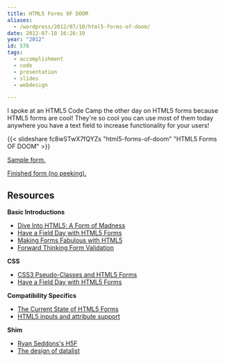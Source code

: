 ```yaml
---
title: HTML5 Forms OF DOOM
aliases:
  - /wordpress/2012/07/10/html5-forms-of-doom/
date: 2012-07-10 16:26:19
year: "2012"
id: 576
tags:
  - accomplishment
  - code
  - presentation
  - slides
  - webdesign

---
```


I spoke at an HTML5 Code Camp the other day on HTML5 forms because HTML5 forms are cool! They're so cool you can use most of them today anywhere you have a text field to increase functionality for your users!

{{< slideshare fc8wSTwX7fQYZs "html5-forms-of-doom" "HTML5 Forms OF DOOM" >}}

[Sample form.](/html5forms/unfinished.html)

[Finished form (no peeking).](/html5forms/finished.html)

## Resources

**Basic Introductions**

* [Dive Into HTML5: A Form of Madness](http://diveintohtml5.info/forms.html)
* [Have a Field Day with HTML5 Forms](http://24ways.org/2009/have-a-field-day-with-html5-forms/)
* [Making Forms Fabulous with HTML5](http://www.html5rocks.com/en/tutorials/forms/html5forms/)
* [Forward Thinking Form Validation](http://www.alistapart.com/articles/forward-thinking-form-validation/)

**CSS**

*   [CSS3 Pseudo-Classes and HTML5 Forms](http://html5doctor.com/css3-pseudo-classes-and-html5-forms/)
*   [Have a Field Day with HTML5 Forms](http://24ways.org/2009/have-a-field-day-with-html5-forms/)

**Compatibility Specifics**

*   [The Current State of HTML5 Forms](http://wufoo.com/html5/)
*   [HTML5 inputs and attribute support](http://miketaylr.com/code/input-type-attr.html)

**Shim**

*   [Ryan Seddons's H5F](https://github.com/ryanseddon/H5F)
*   [The design of datalist](http://adactio.com/journal/4272/)
